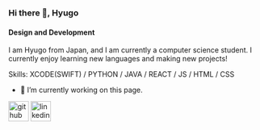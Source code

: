 ### Hi there 👋, Hyugo
#### Design and Development
I am Hyugo from Japan, and I am currently a computer science student. I currently enjoy learning new languages and making new projects!

Skills: XCODE(SWIFT) / PYTHON / JAVA / REACT / JS / HTML / CSS

- 🔭 I’m currently working on this page. 


[<img src='https://cdn.jsdelivr.net/npm/simple-icons@3.0.1/icons/github.svg' alt='github' height='40'>](https://github.com/hyugo1)  [<img src='https://cdn.jsdelivr.net/npm/simple-icons@3.0.1/icons/linkedin.svg' alt='linkedin' height='40'>](https://www.linkedin.com/in/https://www.linkedin.com/search/results/all/?fetchDeterministicClustersOnly=true&heroEntityKey=urn%3Ali%3Afsd_profile%3AACoAAEGYYqABJreBobvFShfM0whXfcIhtnZDzGE&keywords=hyugo%20senzai&origin=RICH_QUERY_SUGGESTION&position=0&searchId=2d82074e-4546-4ad5-86bb-c97e6d607aba&sid=bQw/)  
